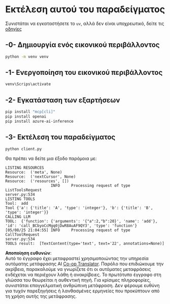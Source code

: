 <!--
CO_OP_TRANSLATOR_METADATA:
{
  "original_hash": "24531f2b6b0f7fa3839accf4dc10088a",
  "translation_date": "2025-07-13T19:16:14+00:00",
  "source_file": "03-GettingStarted/03-llm-client/solution/python/README.md",
  "language_code": "el"
}
-->
# Εκτέλεση αυτού του παραδείγματος

Συνιστάται να εγκαταστήσετε το `uv`, αλλά δεν είναι υποχρεωτικό, δείτε τις [οδηγίες](https://docs.astral.sh/uv/#highlights)

## -0- Δημιουργία ενός εικονικού περιβάλλοντος

```bash
python -m venv venv
```

## -1- Ενεργοποίηση του εικονικού περιβάλλοντος

```bash
venv\Scrips\activate
```

## -2- Εγκατάσταση των εξαρτήσεων

```bash
pip install "mcp[cli]"
pip install openai
pip install azure-ai-inference
```

## -3- Εκτέλεση του παραδείγματος


```bash
python client.py
```

Θα πρέπει να δείτε μια έξοδο παρόμοια με:

```text
LISTING RESOURCES
Resource:  ('meta', None)
Resource:  ('nextCursor', None)
Resource:  ('resources', [])
                    INFO     Processing request of type ListToolsRequest                                                                               server.py:534
LISTING TOOLS
Tool:  add
Tool {'a': {'title': 'A', 'type': 'integer'}, 'b': {'title': 'B', 'type': 'integer'}}
CALLING LLM
TOOL:  {'function': {'arguments': '{"a":2,"b":20}', 'name': 'add'}, 'id': 'call_BCbyoCcMgq0jDwR8AuAF9QY3', 'type': 'function'}
[05/08/25 21:04:55] INFO     Processing request of type CallToolRequest                                                                                server.py:534
TOOLS result:  [TextContent(type='text', text='22', annotations=None)]
```

**Αποποίηση ευθυνών**:  
Αυτό το έγγραφο έχει μεταφραστεί χρησιμοποιώντας την υπηρεσία αυτόματης μετάφρασης AI [Co-op Translator](https://github.com/Azure/co-op-translator). Παρόλο που επιδιώκουμε την ακρίβεια, παρακαλούμε να γνωρίζετε ότι οι αυτόματες μεταφράσεις ενδέχεται να περιέχουν λάθη ή ανακρίβειες. Το πρωτότυπο έγγραφο στη γλώσσα του θεωρείται η αυθεντική πηγή. Για κρίσιμες πληροφορίες, συνιστάται επαγγελματική ανθρώπινη μετάφραση. Δεν φέρουμε ευθύνη για τυχόν παρεξηγήσεις ή λανθασμένες ερμηνείες που προκύπτουν από τη χρήση αυτής της μετάφρασης.